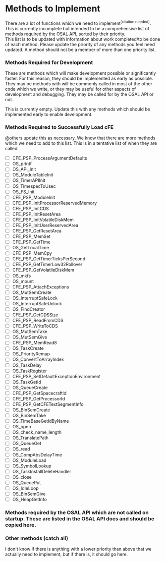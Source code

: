 # Methods to Implement

There are a lot of functions which we need to implement<sup>[citation needed]</sup>.  
This is currently incomplete but intended to be a comprehensive list of methods required by the OSAL API, sorted by their priority.  
This list is to be updated with information about work completed/to be done of each method.  Please update the priority of any methods you feel need updated.  A method should not be a member of more than one priority list.  

### Methods Required for Development
These are methods which will make development possible or significantly faster.  For this reason, they should be implemented as early as possible.  They may be methods with will be commonly called in most of the other code which we write, or they may be useful for other aspects of development and debugging.  They may be called for by the OSAL API or not.  

This is currently empty.  Update this with any methods which should be implemented early to enable development.  

### Methods Required to Successfully Load cFE

@others update this as necessary. We know that there are more methods which we need to add to this list.  This is in a tentative list of when they are called.  

- [ ] CFE_PSP_ProcessArgumentDefaults
- [ ] OS_printf
- [ ] OS_API_Init
- [ ] OS_ModuleTableInit
- [ ] OS_TimerAPIInit
- [ ] OS_TimespecToUsec
- [ ] OS_FS_Init
- [ ] CFE_PSP_ModuleInit
- [ ] CFE_PSP_InitProcessorReservedMemory
- [ ] CFE_PSP_InitCDS
- [ ] CFE_PSP_InitResetArea
- [ ] CFE_PSP_InitVolatileDiskMem
- [ ] CFE_PSP_InitUserReservedArea
- [ ] CFE_PSP_GetResetArea
- [ ] CFE_PSP_MemSet
- [ ] CFE_PSP_GetTime
- [ ] OS_GetLocalTime
- [ ] CFE_PSP_MemCpy
- [ ] CFE_PSP_GetTimerTicksPerSecond
- [ ] CFE_PSP_GetTimerLow32Rollover
- [ ] CFE_PSP_GetVolatileDiskMem
- [ ] OS_mkfs
- [ ] OS_mount
- [ ] CFE_PSP_AttachExceptions
- [ ] OS_MutSemCreate
- [ ] OS_InterruptSafeLock
- [ ] OS_InterruptSafeUnlock
- [ ] OS_FindCreator
- [ ] CFE_PSP_GetCDSSize
- [ ] CFE_PSP_ReadFromCDS
- [ ] CFE_PSP_WriteToCDS
- [ ] OS_MutSemTake
- [ ] OS_MutSemGive
- [ ] CFE_PSP_MemRead8
- [ ] OS_TaskCreate
- [ ] OS_PriorityRemap
- [ ] OS_ConvertToArrayIndex
- [ ] OS_TaskDelay
- [ ] OS_TaskRegister
- [ ] CFE_PSP_SetDefaultExceptionEnvironment
- [ ] OS_TaskGetId
- [ ] OS_QueueCreate
- [ ] CFE_PSP_GetSpacecraftId
- [ ] CFE_PSP_GetProcessorId
- [ ] CFE_PSP_GetCFETextSegmentInfo
- [ ] OS_BinSemCreate
- [ ] OS_BinSemTake
- [ ] OS_TimeBaseGetIdByName
- [ ] OS_open
- [ ] OS_check_name_length
- [ ] OS_TranslatePath
- [ ] OS_QueueGet
- [ ] OS_read
- [ ] OS_CompAbsDelayTime
- [ ] OS_ModuleLoad
- [ ] OS_SymbolLookup
- [ ] OS_TaskInstallDeleteHandler
- [ ] OS_close
- [ ] OS_QueuePut
- [ ] OS_IdleLoop
- [ ] OS_BinSemGive
- [ ] OS_HeapGetInfo

### Methods required by the OSAL API which are not called on startup.  These are listed in the OSAL API docs and should be copied here.  

### Other methods (catch all)
I don't know if there is anything with a lower priority than above that we actually need to implement, but if there is, it should go here.  
